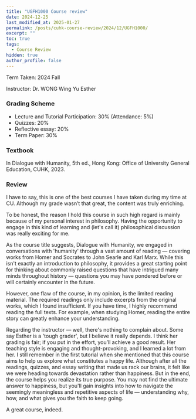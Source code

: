 ```yaml
---
title: "UGFH1000 Course review"
date: 2024-12-25
last_modified_at: 2025-01-27
permalink: /posts/cuhk-course-review/2024/12/UGFH1000/
excerpt: ""
toc: true
tags:
  - Course Review
hidden: true
author_profile: false
---
```


Term Taken: 2024 Fall

Instructor: Dr. WONG Wing Yu Esther

### Grading Scheme
* Lecture and Tutorial Participation: 30% (Attendance: 5%)
* Quizzes: 20%
* Reflective essay: 20%
* Term Paper: 30%

### Textbook
In Dialogue with Humanity, 5th ed., Hong Kong: Office of University General Education, CUHK, 2023.

### Review
I have to say, this is one of the best courses I have taken during my time at CU. Although my grade wasn’t that great, the content was truly enriching.

To be honest, the reason I hold this course in such high regard is mainly because of my personal interest in philosophy. Having the opportunity to engage in this kind of learning and (let's call it) philosophical discussion was really exciting for me.

As the course title suggests, Dialogue with Humanity, we engaged in conversations with 'humanity' through a vast amount of reading — covering works from Homer and Socrates to John Searle and Karl Marx. While this isn't exactly an introduction to philosophy, it provides a great starting point for thinking about commonly raised questions that have intrigued many minds throughout history — questions you may have pondered before or will certainly encounter in the future.

However, one flaw of the course, in my opinion, is the limited reading material. The required readings only include excerpts from the original works, which I found insufficient. If you have time, I highly recommend reading the full texts. For example, when studying Homer, reading the entire story can greatly enhance your understanding.

Regarding the instructor — well, there's nothing to complain about. Some say Esther is a 'tough grader', but I believe it really depends. I think her grading is fair; if you put in the effort, you’ll achieve a good result. Her teaching style is engaging and thought-provoking, and I learned a lot from her. I still remember in the first tutorial when she mentioned that this course aims to help us explore what constitutes a happy life. Although after all the readings, quizzes, and essay writing that made us rack our brains, it felt like we were heading towards devastation rather than happiness. But in the end, the course helps you realize its true purpose. You may not find the ultimate answer to happiness, but you'll gain insights into how to navigate the seemingly meaningless and repetitive aspects of life — understanding why, how, and what gives you the faith to keep going.

A great course, indeed.